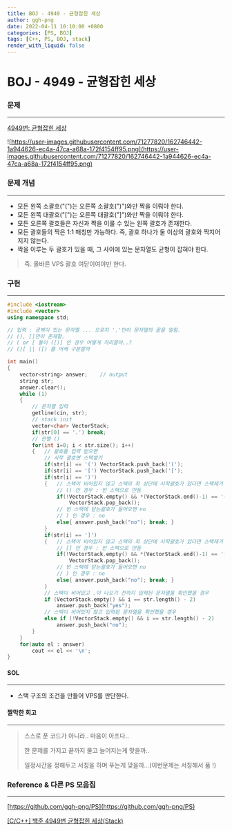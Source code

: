 ```yaml
---
title: BOJ - 4949 - 균형잡힌 세상 
author: ggh-png
date: 2022-04-11 10:10:00 +0800
categories: [PS, BOJ]
tags: [C++, PS, BOJ, stack]
render_with_liquid: false
---
```


# BOJ - 4949 - 균형잡힌 세상

### 문제

---

[4949번: 균형잡힌 세상](https://www.acmicpc.net/problem/4949)

![https://user-images.githubusercontent.com/71277820/162746442-1a944626-ec4a-47ca-a68a-172f4154ff95.png](https://user-images.githubusercontent.com/71277820/162746442-1a944626-ec4a-47ca-a68a-172f4154ff95.png)

### 문제 개념

---

- 모든 왼쪽 소괄호("(")는 오른쪽 소괄호(")")와만 짝을 이뤄야 한다.
- 모든 왼쪽 대괄호("[")는 오른쪽 대괄호("]")와만 짝을 이뤄야 한다.
- 모든 오른쪽 괄호들은 자신과 짝을 이룰 수 있는 왼쪽 괄호가 존재한다.
- 모든 괄호들의 짝은 1:1 매칭만 가능하다. 즉, 괄호 하나가 둘 이상의 괄호와 짝지어지지 않는다.
- 짝을 이루는 두 괄호가 있을 때, 그 사이에 있는 문자열도 균형이 잡혀야 한다.

> 즉. 올바른 VPS 괄호 여닫이여야만 한다.
> 

### 구현

---

```cpp
#include <iostream>
#include <vector>
using namespace std;

// 입력 : 공백이 있는 문자열 ... 오로지 '.'만이 문자열의 끝을 알림. 
// (), []만이 존재함. 
// ( or [ 둘이 ([)] 인 경우 어떻게 처리할까..? 
// ()[ || ([) 를 어캐 구분할까 

int main()
{
    vector<string> answer;    // output
    string str;
    answer.clear();
    while (1)
    {
        // 문자열 입력
        getline(cin, str);
        // stack init
        vector<char> VectorStack; 
        if(str[0] == '.') break;   
        // 판별 ()
        for(int i=0; i < str.size(); i++)   
        {   // 괄호를 입력 받으면 
			// 시작 괄호면 스택쌓기 
            if(str[i] == '(') VectorStack.push_back('(');
            if(str[i] == '[') VectorStack.push_back('[');
            if(str[i] == ')')
            {   // 스택이 비어있지 않고 스택의 최 상단에 시작괄호가 있다면 스택제거
                // () 인 경우 : 빈 스택으로 만듬 
                if(!VectorStack.empty() && *(VectorStack.end()-1) == '(') 
                    VectorStack.pop_back();
                // 빈 스택에 닫는괄호가 들어오면 no
                // ) 인 경우 : no 
                else{ answer.push_back("no"); break; }    
            }
            if(str[i] == ']')
            {   // 스택이 비어있지 않고 스택의 최 상단에 시작괄호가 있다면 스택제거
                // [] 인 경우 : 빈 스택으로 만듬 
                if(!VectorStack.empty() && *(VectorStack.end()-1) == '[') 
                    VectorStack.pop_back();
                // 빈 스택에 닫는괄호가 들어오면 no
                // ) 인 경우 : no  
                else{ answer.push_back("no"); break; } 
            }
            // 스택이 비어있고 .이 나오기 전까지 입력된 문자열을 확인했을 경우  
			if (VectorStack.empty() && i == str.length() - 2) 
                answer.push_back("yes"); 
			// 스택이 비어있지 않고 입력된 문자열을 확인했을 경우 
            else if (!VectorStack.empty() && i == str.length() - 2) 
                answer.push_back("no");
        }   
    }
    for(auto el : answer)
        cout << el << '\n'; 
}
```

#### SOL

---

- 스택 구조의 조건을 만들어 VPS를 판단한다.

#### 짤막한 회고 

---

> 스스로 푼 코드가 아니라.. 마음이 아프다..
> 
> 
> 한 문제를 가지고 끝까지 물고 늘어지는게 맞을까.. 
> 
> 일정시간을 정해두고 서칭을 하며 푸는게 맞을까...(이번문제는 서칭해서 품 !) 
> 

### Reference & 다른 PS 모음집

---

[https://github.com/ggh-png/PS](https://github.com/ggh-png/PS)

[[C/C++] 백준 4949번 균형잡힌 세상(Stack)](https://cocoon1787.tistory.com/119)